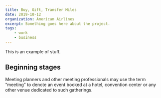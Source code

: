```yaml
---
title: Buy, Gift, Transfer Miles
date: 2019-10-12
organization: American Airlines
excerpt: Something goes here about the project.
tags:
    - work
    - business
---
```


This is an example of stuff.

## Beginning stages

Meeting planners and other meeting professionals may use the term “meeting” to denote an event booked at a hotel, convention center or any other venue dedicated to such gatherings.
